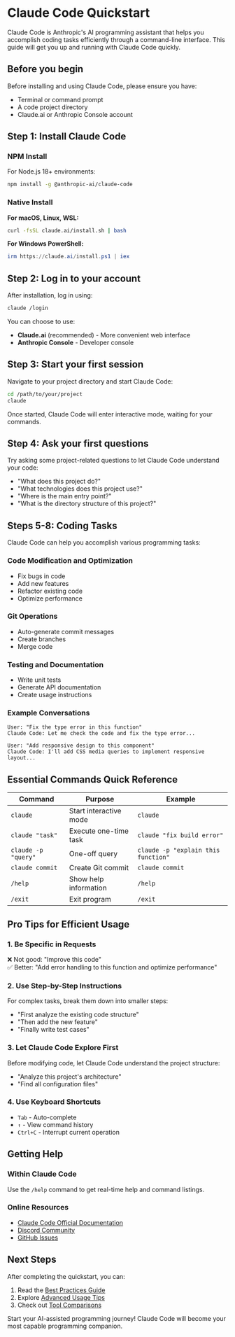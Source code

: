 # Claude Code Quickstart

Claude Code is Anthropic's AI programming assistant that helps you accomplish coding tasks efficiently through a command-line interface. This guide will get you up and running with Claude Code quickly.

## Before you begin

Before installing and using Claude Code, please ensure you have:

- Terminal or command prompt
- A code project directory
- Claude.ai or Anthropic Console account

## Step 1: Install Claude Code

### NPM Install

For Node.js 18+ environments:

```sh
npm install -g @anthropic-ai/claude-code
```

### Native Install

**For macOS, Linux, WSL:**

```bash
curl -fsSL claude.ai/install.sh | bash
```

**For Windows PowerShell:**

```powershell
irm https://claude.ai/install.ps1 | iex
```

## Step 2: Log in to your account

After installation, log in using:

```bash
claude /login
```

You can choose to use:
- **Claude.ai** (recommended) - More convenient web interface
- **Anthropic Console** - Developer console

## Step 3: Start your first session

Navigate to your project directory and start Claude Code:

```bash
cd /path/to/your/project
claude
```

Once started, Claude Code will enter interactive mode, waiting for your commands.

## Step 4: Ask your first questions

Try asking some project-related questions to let Claude Code understand your code:

- "What does this project do?"
- "What technologies does this project use?"
- "Where is the main entry point?"
- "What is the directory structure of this project?"

## Steps 5-8: Coding Tasks

Claude Code can help you accomplish various programming tasks:

### Code Modification and Optimization
- Fix bugs in code
- Add new features
- Refactor existing code
- Optimize performance

### Git Operations
- Auto-generate commit messages
- Create branches
- Merge code

### Testing and Documentation
- Write unit tests
- Generate API documentation
- Create usage instructions

### Example Conversations
```
User: "Fix the type error in this function"
Claude Code: Let me check the code and fix the type error...

User: "Add responsive design to this component"
Claude Code: I'll add CSS media queries to implement responsive layout...
```

## Essential Commands Quick Reference

| Command | Purpose | Example |
|---------|---------|---------|
| `claude` | Start interactive mode | `claude` |
| `claude "task"` | Execute one-time task | `claude "fix build error"` |
| `claude -p "query"` | One-off query | `claude -p "explain this function"` |
| `claude commit` | Create Git commit | `claude commit` |
| `/help` | Show help information | `/help` |
| `/exit` | Exit program | `/exit` |

## Pro Tips for Efficient Usage

### 1. Be Specific in Requests
❌ Not good: "Improve this code"  
✅ Better: "Add error handling to this function and optimize performance"

### 2. Use Step-by-Step Instructions
For complex tasks, break them down into smaller steps:
- "First analyze the existing code structure"
- "Then add the new feature"
- "Finally write test cases"

### 3. Let Claude Code Explore First
Before modifying code, let Claude Code understand the project structure:
- "Analyze this project's architecture"
- "Find all configuration files"

### 4. Use Keyboard Shortcuts
- `Tab` - Auto-complete
- `↑` - View command history
- `Ctrl+C` - Interrupt current operation

## Getting Help

### Within Claude Code
Use the `/help` command to get real-time help and command listings.

### Online Resources
- [Claude Code Official Documentation](https://docs.anthropic.com/en/docs/claude-code)
- [Discord Community](https://www.anthropic.com/discord)
- [GitHub Issues](https://github.com/anthropics/claude-code/issues)

## Next Steps

After completing the quickstart, you can:

1. Read the [Best Practices Guide](/en/claude-code-best-practices)
2. Explore [Advanced Usage Tips](/en/claude-code-advanced-tips)
3. Check out [Tool Comparisons](/en/claude-code-comparison)

Start your AI-assisted programming journey! Claude Code will become your most capable programming companion.